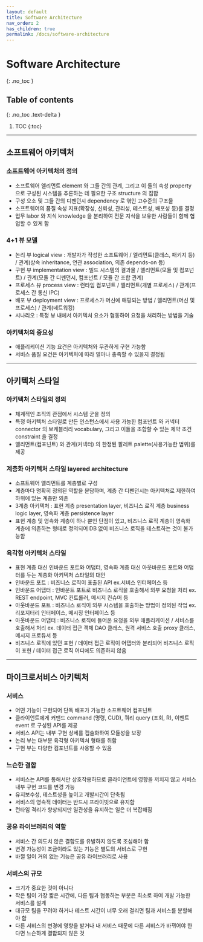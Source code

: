 ```yaml
---
layout: default
title: Software Architecture
nav_order: 2
has_children: true
permalink: /docs/software-architecture
---
```


# Software Architecture
{: .no_toc }


## Table of contents
{: .no_toc .text-delta }

1. TOC
{:toc}

---


## **소프트웨어 아키텍처**


### **소프트웨어 아키텍처의 정의**
- 소프트웨어 엘리먼트 element 와 그들 간의 관계, 그리고 이 둘의 속성 property 으로 구성된 시스템을 추론하는 데 필요한 구조 structure 의 집합
- 구성 요소 및 그들 간의 디펜던시 dependency 로 엮인 고수준의 구조물
- 소프트웨어의 품질 속성 지표(확장성, 신뢰성, 관리성, 테스트성, 배포성 등)를 결정
- 업무 labor 와 지식 knowledge 을 분리하여 전문 지식을 보유한 사람들이 함께 협업할 수 있게 함


### **4+1 뷰 모델**
- 논리 뷰 logical view : 개발자가 작성한 소프트웨어 / 엘리먼트(클래스, 패키지 등) / 관계(상속 inheritance, 연관 association, 의존 depends-on 등)
- 구현 뷰 implementation view : 빌드 시스템의 결과물 / 엘리먼트(모듈 및 컴포넌트) / 관계(모듈 간 디펜던시, 컴포넌트 / 모듈 간 조합 관계)
- 프로세스 뷰 process view : 런타임 컴포넌트 / 엘리먼트(개별 프로세스) / 관계(프로세스 간 통신 IPC)
- 배포 뷰 deployment view : 프로세스가 머신에 매핑되는 방법 / 엘리먼트(머신 및 프로세스) / 관계(네트워킹)
- 시나리오 : 특정 뷰 내에서 아키텍처 요소가 협동하여 요청을 처리하는 방법을 기술


### **아키텍처의 중요성**
- 애플리케이션 기능 요건은 아키텍처와 무관하게 구현 가능함
- 서비스 품질 요건은 아키텍처에 따라 얼마나 충족할 수 있을지 결정됨


* * *


## **아키텍처 스타일**


### **아키텍처 스타일의 정의**
- 체계적인 조직의 관점에서 시스템 군을 정의
- 특정 아키텍처 스타일로 만든 인스턴스에서 사용 가능한 컴포넌트 와 커넥터 connector 의 보케블러리 vocabulary, 그리고 이들을 조합할 수 있는 제약 조건 constraint 을 결정
- 엘리먼트(컴포넌트) 와 관계(커넥터) 의 한정된 팔레트 palette(사용가능한 범위)를 제공


### **계층화 아키텍처 스타일 layered architecture**
- 소프트웨어 엘리먼트를 계층별로 구성
- 계층마다 명확히 정의된 역할을 분담하며, 계층 간 디펜던시는 아키텍처로 제한하여 하위에 있는 계층만 의존
- 3계층 아키텍처 : 표현 계층 presentation layer, 비즈니스 로직 계층 business logic layer, 영속화 계층 persistence layer
- 표현 계층 및 영속화 계층이 하나 뿐인 단점이 있고, 비즈니스 로직 계층이 영속화 계층에 의존하는 형태로 정의되어 DB 없이 비즈니스 로직을 테스트하는 것이 불가능함


### **육각형 아키텍처 스타일**
- 표현 계층 대신 인바운드 포트와 어댑터, 영속화 계층 대신 아웃바운드 포트와 어댑터를 두는 계층화 아키텍처 스타일의 대안
- 인바운드 포트 : 비즈니스 로직이 표출된 API ex.서비스 인터페이스 등
- 인바운드 어댑터 : 인바운트 포트로 비즈니스 로직을 호출해서 외부 요청을 처리 ex. REST endpoint, MVC 컨트롤러, 메시지 컨슈머 등
- 아웃바운드 포트 : 비즈니스 로직이 외부 시스템을 호출하는 방법이 정의된 작업 ex. 리포지터리 인터페이스, 메시징 인터페이스 등
- 아웃바운드 어댑터 : 비즈니스 로직에 들어온 요청을 외부 애플리케이션 / 서비스를 호출해서 처리 ex. 데이터 접근 객체 DAO 클래스, 원격 서비스 호출 proxy 클래스, 메시지 프로듀서 등
- 비즈니스 로직에 있던 표현 / 데이터 접근 로직이 어댑터와 분리되어 비즈니스 로직이 표현 / 데이터 접근 로직 어디에도 의존하지 않음


* * *


## **마이크로서비스 아키텍처**


### **서비스**
- 어떤 기능이 구현되어 단독 배포가 가능한 소프트웨어 컴포넌트
- 클라이언트에게 커맨드 command (명령, CUD), 쿼리 query (조회, R), 이벤트 event 로 구성된 API를 제공
- 서비스 API는 내부 구현 상세를 캡슐화하여 모듈성을 보장
- 논리 뷰는 대부분 육각형 아키텍처 형태를 취함
- 구현 뷰는 다양한 컴포넌트를 사용할 수 있음


### **느슨한 결합**
- 서비스는 API를 통해서만 상호작용하므로 클라이언트에 영향을 끼치지 않고 서비스 내부 구현 코드를 변경 가능
- 유지보수성, 테스트성을 높이고 개발시간이 단축됨
- 서비스의 영속적 데이터는 반드시 프라이빗으로 유지함
- 런타임 격리가 향상되지만 일관성을 유지하는 일은 더 복잡해짐


### **공유 라이브러리의 역할**
- 서비스 간 의도치 않은 결합도를 유발하지 않도록 조심해야 함
- 변경 가능성이 조금이라도 있는 기능은 별도의 서비스로 구현
- 바뀔 일이 거의 없는 기능은 공유 라이브러리로 사용


### **서비스의 규모**
- 크기가 중요한 것이 아니다
- 작은 팀이 가장 짧은 시간에, 다른 팀과 협동하는 부분은 최소로 하여 개발 가능한 서비스를 설계
- 대규모 팀을 꾸려야 하거나 테스트 시간이 너무 오래 걸리면 팀과 서비스를 분할해야 함
- 다른 서비스의 변경에 영향을 받거나 내 서비스 때문에 다른 서비스가 바뀌어야 한다면 느슨하게 결합되지 않은 것
